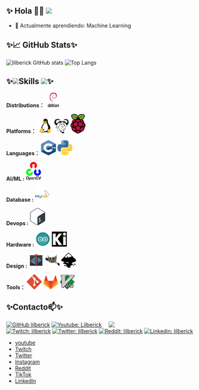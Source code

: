 ## ✨ Hola 👋✨ ![](https://visitor-badge.glitch.me/badge?page_id=lilberick.lilberick)

- 🌱 Actualmente aprendiendo: Machine Learning
<!--- 💬 Pregúntame: Lo que se te ocurra-->

## ✨&#x1f4c8; GitHub Stats✨

![lilberick GitHub stats](https://github-readme-stats.vercel.app/api?username=lilberick&show_icons=true&theme=radical)
![Top Langs](https://github-readme-stats.vercel.app/api/top-langs/?username=lilberick&layout=compact&show_icons=true&theme=radical)

## ✨<img src="https://media.giphy.com/media/VgCDAzcKvsR6OM0uWg/giphy.gif" width="50">Skills <img src="https://media.giphy.com/media/WUlplcMpOCEmTGBtBW/giphy.gif" width="30">✨ 

**Distributions：**
<a href="https://www.debian.org"><code><img src=".img/debian.svg" width="40" /></code></a>

**Platforms：**
<a href="https://www.kernel.org"><code><img src=".img/linux.svg" width="40" /></code></a>
<a href="https://www.gnu.org/software"><code><img src=".img/gnu.svg" width="40"/></code></a>
<a href="https://www.raspberrypi.org"><code><img src=".img/rpi.svg" width="40" /></code></a>
<!--<a href="https://www.microsoft.com/en-us/software-download/windows10"><code><img src=".img/windows.svg" width="40" /></code></a>-->

**Languages：**
<a href="https://www.cplusplus.com/"><code><img src=".img/c++.svg" width="40" height="40"/></code></a>
<a href="https://www.python.org"><code><img src=".img/python.svg" width="40" /></code></a>
<!--<a href="https://www.freecodecamp.org/news/the-c-beginners-handbook/"><code><img src=".img/c.svg" width="40" /></code></a>-->
<!--<a href="https://www.r-project.org"><code><img src=".img/r.svg" width="40" /></code></a>-->
<!--<a href="https://developer.mozilla.org/en-US/docs/Web/JavaScript"><code><img src=".img/javascript.svg" width="40" /></code></a>-->

<!--**Frontend Development :**-->
<!--<a href="https://developer.mozilla.org/en-US/docs/Learn/Getting_started_with_the_web/HTML_basics"><code><img src=".img/html.svg" width="40" /></code></a>-->
<!--<a href="https://developer.mozilla.org/en-US/docs/Learn/CSS"><code><img src=".img/css.svg" width="40" /></code></a>-->
<!--<a href="https://www.gtk.org/"><code><img src=".img/gtk.svg" width="40" /></code></a>-->

<!--**Backend Development :**-->
<!--<a href="https://nodejs.org/en/"><code><img src=".img/node.svg" width="40" /></code></a>-->
<!--<a href="https://www.nginx.com/"><code><img src=".img/nginx.svg" width="40" /></code></a>-->

**AI/ML :**
<a href="https://opencv.org/"><code><img src=".img/opencv.svg" width="40" /></code></a>

**Database :**
<a href="https://www.mysql.com/"><code><img src=".img/mysql.svg" width="40" /></code></a>
<!--<a href="https://www.sqlite.org/index.html"><code><img src=".img/sqlite.svg" width="40" /></code></a>-->
<!--<a href="https://www.postgresql.org/"><code><img src=".img/postgresql.svg" width="40" /></code></a>-->

**Devops :**
<a href="https://www.gnu.org/software/bash/"><code><img src=".img/bash.svg" width="40" /></code></a>
<!--<a href="https://www.docker.com/"><code><img src=".img/docker.svg" width="40" /></code></a>-->

<!--**Framework :**-->
<!--<a href="https://www.djangoproject.com/"><code><img src=".img/django.svg" width="40" /></code></a>-->
<!--<a href="https://flask.palletsprojects.com/en/1.1.x/"><code><img src=".img/flask.svg" width="40" /></code></a>-->

<!--**Testing :**-->
<!--<a href="https://www.selenium.dev/"><code><img src=".img/selenium.svg" width="40" /></code></a>-->

**Hardware :**
<a href="https://www.arduino.cc/"><code><img src=".img/arduino.svg" width="40"/></code></a>
<a href="https://www.kicad.org/"><code><img src=".img/kicad.svg" width="40"/></code></a>

**Design :**
<a href="https://kdenlive.org/en/"><code><img src=".img/kdenlive.svg" width="40" /></code></a>
<a href="https://www.gimp.org/"><code><img src=".img/gimp.svg" width="40" /></code></a>
<a href="https://inkscape.org/"><code><img src=".img/inkscape.svg" width="40" /></code></a>
<!--<a href="https://www.blender.org/"><code><img src=".img/blender.svg" width="40" /></code></a>-->

**Tools：**
<a href="https://git-scm.com"><code><img src=".img/git.svg" width="40" /></code></a>
<a href="https://docs.gitlab.com/runner"><code><img src=".img/gitlab.svg" width="40" /></code></a>
<a href="https://www.vim.org/"><code><img src=".img/vim.svg" width="40" /></code></a>
<!--<a href="https://www.postman.com/"><code><img src=".img/postman.svg" width="40" /></code></a>-->

## ✨Contacto📫✨

<img align='right' src="https://media.giphy.com/media/M9gbBd9nbDrOTu1Mqx/giphy.gif" width="230">

[![GitHub lilberick](https://img.shields.io/github/followers/lilberick?label=follow&style=social)](https://github.com/lilberick)
[![Youtube: Lilberick](https://img.shields.io/youtube/channel/subscribers/UCOMXbEUUXSd8nSHqq6GsdDA?style=social)](https://www.youtube.com/channel/UCOMXbEUUXSd8nSHqq6GsdDA)
[![Twitch: lilberick](https://img.shields.io/twitch/status/lilberick?style=social)](https://www.twitch.tv/lilberick)
[![Twitter: lilberick](https://img.shields.io/twitter/follow/lilberick?style=social)](https://twitter.com/lilberick)
[![Reddit: lilberick](https://img.shields.io/reddit/user-karma/combined/lilberick?style=social)](https://www.reddit.com/user/lilberick)
[![Linkedin: lilberick](https://img.shields.io/badge/-lilberick-blue?style=flat-square&logo=Linkedin&logoColor=white&link=https://www.linkedin.com/in/lilberick-054046207/)](https://www.linkedin.com/in/lilberick-054046207/)

* [youtube](https://www.youtube.com/channel/UCOMXbEUUXSd8nSHqq6GsdDA)
* [Twitch](https://www.twitch.tv/lilberick)
* [Twitter](https://twitter.com/lilberick)
* [Instagram](https://www.instagram.com/lilberick)
* [Reddit](https://www.reddit.com/user/lilberick)
* [TikTok](https://www.tiktok.com/@lilberick)
* [LinkedIn](https://www.linkedin.com/in/lilberick-054046207/)

